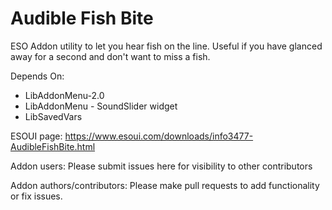 # Audible Fish Bite
ESO Addon utility to let you hear fish on the line.  Useful if you have glanced away for a second and don't want to miss a fish.

Depends On:
* LibAddonMenu-2.0
* LibAddonMenu - SoundSlider widget
* LibSavedVars

ESOUI page: https://www.esoui.com/downloads/info3477-AudibleFishBite.html

Addon users: Please submit issues here for visibility to other contributors

Addon authors/contributors: Please make pull requests to add functionality or fix issues.
